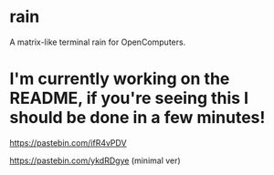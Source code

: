 # rain
A matrix-like terminal rain for OpenComputers.

# I'm currently working on the README, if you're seeing this I should be done in a few minutes!
https://pastebin.com/ifR4vPDV

https://pastebin.com/ykdRDgye (minimal ver)
